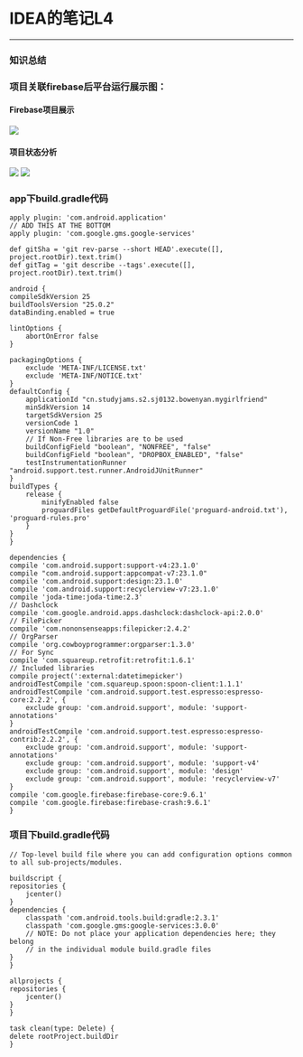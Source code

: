 # IDEA的笔记L4  
---

### 知识总结  

### 项目关联firebase后平台运行展示图：
#### Firebase项目展示
![](http://i.imgur.com/25Pq6ml.png)  
#### 项目状态分析
![](http://i.imgur.com/7gdcRcD.png)
![](http://i.imgur.com/SQHIoh3.png)

### app下build.gradle代码  

    apply plugin: 'com.android.application'
	// ADD THIS AT THE BOTTOM
	apply plugin: 'com.google.gms.google-services'

	def gitSha = 'git rev-parse --short HEAD'.execute([], project.rootDir).text.trim()
	def gitTag = 'git describe --tags'.execute([], project.rootDir).text.trim()

	android {
    compileSdkVersion 25
    buildToolsVersion "25.0.2"
    dataBinding.enabled = true

    lintOptions {
        abortOnError false
    }

    packagingOptions {
        exclude 'META-INF/LICENSE.txt'
        exclude 'META-INF/NOTICE.txt'
    }
    defaultConfig {
        applicationId "cn.studyjams.s2.sj0132.bowenyan.mygirlfriend"
        minSdkVersion 14
        targetSdkVersion 25
        versionCode 1
        versionName "1.0"
        // If Non-Free libraries are to be used
        buildConfigField "boolean", "NONFREE", "false"
        buildConfigField "boolean", "DROPBOX_ENABLED", "false"
        testInstrumentationRunner "android.support.test.runner.AndroidJUnitRunner"
    }
    buildTypes {
        release {
            minifyEnabled false
            proguardFiles getDefaultProguardFile('proguard-android.txt'), 'proguard-rules.pro'
        }
    }
	}

	dependencies {
    compile 'com.android.support:support-v4:23.1.0'
    compile "com.android.support:appcompat-v7:23.1.0"
    compile 'com.android.support:design:23.1.0'
    compile 'com.android.support:recyclerview-v7:23.1.0'
    compile 'joda-time:joda-time:2.3'
    // Dashclock
    compile 'com.google.android.apps.dashclock:dashclock-api:2.0.0'
    // FilePicker
    compile 'com.nononsenseapps:filepicker:2.4.2'
    // OrgParser
    compile 'org.cowboyprogrammer:orgparser:1.3.0'
    // For Sync
    compile 'com.squareup.retrofit:retrofit:1.6.1'
    // Included libraries
    compile project(':external:datetimepicker')
    androidTestCompile 'com.squareup.spoon:spoon-client:1.1.1'
    androidTestCompile 'com.android.support.test.espresso:espresso-core:2.2.2', {
        exclude group: 'com.android.support', module: 'support-annotations'
    }
    androidTestCompile 'com.android.support.test.espresso:espresso-contrib:2.2.2', {
        exclude group: 'com.android.support', module: 'support-annotations'
        exclude group: 'com.android.support', module: 'support-v4'
        exclude group: 'com.android.support', module: 'design'
        exclude group: 'com.android.support', module: 'recyclerview-v7'
    }
    compile 'com.google.firebase:firebase-core:9.6.1'
    compile 'com.google.firebase:firebase-crash:9.6.1'
	}
  
### 项目下build.gradle代码  
    // Top-level build file where you can add configuration options common to all sub-projects/modules.

	buildscript {
    repositories {
        jcenter()
    }
    dependencies {
        classpath 'com.android.tools.build:gradle:2.3.1'
        classpath 'com.google.gms:google-services:3.0.0'
        // NOTE: Do not place your application dependencies here; they belong
        // in the individual module build.gradle files
    }
	}

	allprojects {
    repositories {
        jcenter()
    }
	}

	task clean(type: Delete) {
    delete rootProject.buildDir
	}
